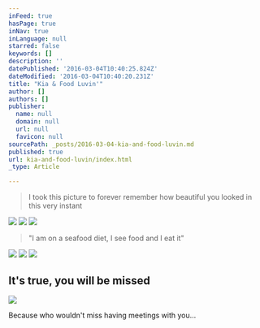 ```yaml
---
inFeed: true
hasPage: true
inNav: true
inLanguage: null
starred: false
keywords: []
description: ''
datePublished: '2016-03-04T10:40:25.824Z'
dateModified: '2016-03-04T10:40:20.231Z'
title: "Kia & Food Luvin'"
author: []
authors: []
publisher:
  name: null
  domain: null
  url: null
  favicon: null
sourcePath: _posts/2016-03-04-kia-and-food-luvin.md
published: true
url: kia-and-food-luvin/index.html
_type: Article

---
```

> I took this picture to forever remember how beautiful you looked in this very instant
> 
> 

![](https://the-grid-user-content.s3-us-west-2.amazonaws.com/b2367432-0625-492c-84ec-5873953d9be7.jpg)
![](https://the-grid-user-content.s3-us-west-2.amazonaws.com/c162e167-4b1d-4737-b94f-bb6f5fed0bb5.jpg)
![](https://the-grid-user-content.s3-us-west-2.amazonaws.com/6507fd86-7b45-4a21-b475-9007702318dc.jpg)

> "I am on a seafood diet, I see food and I eat it"
> 
> 

![](https://the-grid-user-content.s3-us-west-2.amazonaws.com/3fc937b0-6cce-459e-99d5-7c8ce74962fc.jpg)
![](https://the-grid-user-content.s3-us-west-2.amazonaws.com/d63b931f-3512-4040-8920-c89cb7b90763.jpg)
![](https://the-grid-user-content.s3-us-west-2.amazonaws.com/0deb49d4-e2bc-42ad-8bdd-38c1829896e8.jpg)

## It's true, you will be missed
![](https://the-grid-user-content.s3-us-west-2.amazonaws.com/7fc62ecd-b722-4239-9cc5-d560bd96fda1.jpg)

Because who wouldn't miss having meetings with you...